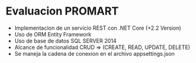 # Evaluacion PROMART
* Implementacion de un servicio REST con .NET Core (+2.2 Version)
* Uso de ORM Entity Framework
* Uso de base de datos SQL SERVER 2014
* Alcance de funcionalidad CRUD => (CREATE, READ, UPDATE, DELETE)
* Se maneja la cadena de conexion en el archivo appsettings.json
